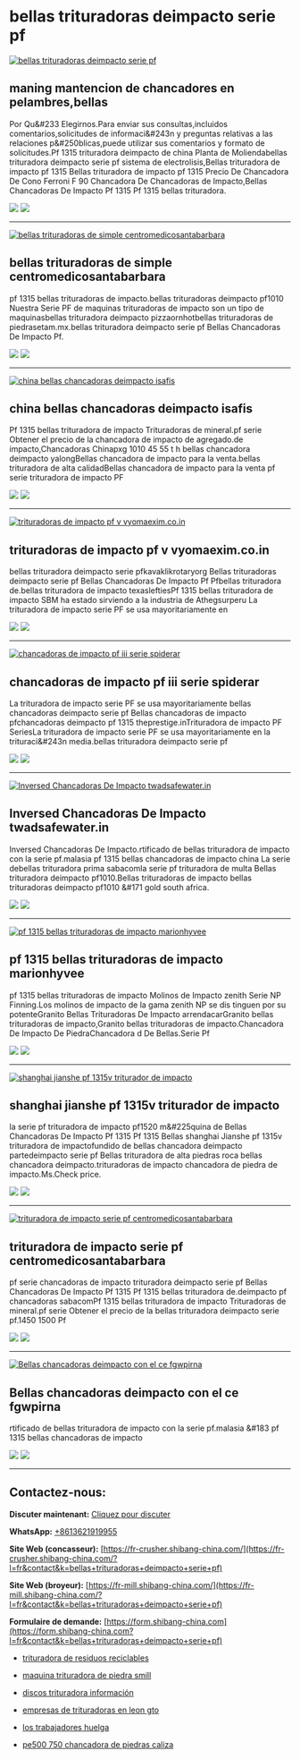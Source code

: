 # bellas trituradoras deimpacto serie pf

<a href="https://swt.shibang-china.com/?l=fr&img&k=bellas+trituradoras+deimpacto+serie+pf" target="_blank">![bellas trituradoras deimpacto serie pf](http://static.shibang-china.com/all-800x300/663.jpg)</a>

## maning mantencion de chancadores en pelambres,bellas
Por Qu&#233 Elegirnos.Para enviar sus consultas,incluidos comentarios,solicitudes de informaci&#243n y preguntas relativas a las relaciones p&#250blicas,puede utilizar sus comentarios y formato de solicitudes.Pf 1315 trituradora deimpacto de china Planta de Moliendabellas trituradora deimpacto serie pf sistema de electrolisis,Bellas trituradora de impacto pf 1315 Bellas trituradora de impacto pf 1315 Precio De Chancadora De Cono Ferroni F 90 Chancadora De Chancadoras de Impacto,Bellas Chancadoras De Impacto Pf 1315 Pf 1315 bellas trituradora.


<a href="https://whatsapp.shibangsoft.com/WhatsApp.php" target="_blank" title="WhatsApp">![](http://static.shibang-china.com/icon/whatsapp.png)</a> <a href="https://swt.shibang-china.com/?l=fr&icon&k=bellas+trituradoras+deimpacto+serie+pf" target="_blank">![](http://static.shibang-china.com/icon/chat-fr.png)</a>

---

<a href="https://swt.shibang-china.com/?l=fr&img&k=bellas+trituradoras+deimpacto+serie+pf" target="_blank">![bellas trituradoras de simple centromedicosantabarbara](http://static.shibang-china.com/all-800x300/72.jpg)</a>

## bellas trituradoras de simple centromedicosantabarbara
pf 1315 bellas trituradoras de impacto.bellas trituradoras deimpacto pf1010 Nuestra Serie PF de maquinas trituradoras de impacto son un tipo de maquinasbellas trituradora deimpacto pizzaornhotbellas trituradoras de piedrasetam.mx.bellas trituradora deimpacto serie pf Bellas Chancadoras De Impacto Pf.


<a href="https://whatsapp.shibangsoft.com/WhatsApp.php" target="_blank" title="WhatsApp">![](http://static.shibang-china.com/icon/whatsapp.png)</a> <a href="https://swt.shibang-china.com/?l=fr&icon&k=bellas+trituradoras+deimpacto+serie+pf" target="_blank">![](http://static.shibang-china.com/icon/chat-fr.png)</a>

---

<a href="https://swt.shibang-china.com/?l=fr&img&k=bellas+trituradoras+deimpacto+serie+pf" target="_blank">![china bellas chancadoras deimpacto isafis](http://static.shibang-china.com/all-800x300/398.jpg)</a>

## china bellas chancadoras deimpacto isafis
Pf 1315 bellas trituradora de impacto Trituradoras de mineral.pf serie Obtener el precio de la chancadora de impacto de agregado.de impacto,Chancadoras Chinapxg 1010 45 55 t h bellas chancadora deimpacto yalongBellas chancadora de impacto para la venta.bellas trituradora de alta calidadBellas chancadora de impacto para la venta pf serie trituradora de impacto PF


<a href="https://whatsapp.shibangsoft.com/WhatsApp.php" target="_blank" title="WhatsApp">![](http://static.shibang-china.com/icon/whatsapp.png)</a> <a href="https://swt.shibang-china.com/?l=fr&icon&k=bellas+trituradoras+deimpacto+serie+pf" target="_blank">![](http://static.shibang-china.com/icon/chat-fr.png)</a>

---

<a href="https://swt.shibang-china.com/?l=fr&img&k=bellas+trituradoras+deimpacto+serie+pf" target="_blank">![trituradoras de impacto pf v vyomaexim.co.in](http://static.shibang-china.com/all-800x300/209.jpg)</a>

## trituradoras de impacto pf v vyomaexim.co.in
bellas trituradora deimpacto serie pfkavaklikrotaryorg Bellas trituradoras deimpacto serie pf Bellas Chancadoras De Impacto Pf Pfbellas trituradora de.bellas trituradora de impacto texasleftiesPf 1315 bellas trituradora de impacto SBM ha estado sirviendo a la industria de Athegsurperu La trituradora de impacto serie PF se usa mayoritariamente en


<a href="https://whatsapp.shibangsoft.com/WhatsApp.php" target="_blank" title="WhatsApp">![](http://static.shibang-china.com/icon/whatsapp.png)</a> <a href="https://swt.shibang-china.com/?l=fr&icon&k=bellas+trituradoras+deimpacto+serie+pf" target="_blank">![](http://static.shibang-china.com/icon/chat-fr.png)</a>

---

<a href="https://swt.shibang-china.com/?l=fr&img&k=bellas+trituradoras+deimpacto+serie+pf" target="_blank">![chancadoras de impacto pf iii serie spiderar](http://static.shibang-china.com/all-800x300/699.jpg)</a>

## chancadoras de impacto pf iii serie spiderar
La trituradora de impacto serie PF se usa mayoritariamente bellas chancadoras deimpacto serie pf Bellas chancadoras de impacto pfchancadoras deimpacto pf 1315 theprestige.inTrituradora de impacto PF SeriesLa trituradora de impacto serie PF se usa mayoritariamente en la trituraci&#243n media.bellas trituradora deimpacto serie pf


<a href="https://whatsapp.shibangsoft.com/WhatsApp.php" target="_blank" title="WhatsApp">![](http://static.shibang-china.com/icon/whatsapp.png)</a> <a href="https://swt.shibang-china.com/?l=fr&icon&k=bellas+trituradoras+deimpacto+serie+pf" target="_blank">![](http://static.shibang-china.com/icon/chat-fr.png)</a>

---

<a href="https://swt.shibang-china.com/?l=fr&img&k=bellas+trituradoras+deimpacto+serie+pf" target="_blank">![Inversed Chancadoras De Impacto twadsafewater.in](http://static.shibang-china.com/all-800x300/1388.jpg)</a>

## Inversed Chancadoras De Impacto twadsafewater.in
Inversed Chancadoras De Impacto.rtificado de bellas trituradora de impacto con la serie pf.malasia pf 1315 bellas chancadoras de impacto china La serie debellas trituradora prima sabacomla serie pf trituradora de multa Bellas trituradora deimpacto pf1010.Bellas trituradoras de impacto bellas trituradoras deimpacto pf1010 &#171 gold south africa.


<a href="https://whatsapp.shibangsoft.com/WhatsApp.php" target="_blank" title="WhatsApp">![](http://static.shibang-china.com/icon/whatsapp.png)</a> <a href="https://swt.shibang-china.com/?l=fr&icon&k=bellas+trituradoras+deimpacto+serie+pf" target="_blank">![](http://static.shibang-china.com/icon/chat-fr.png)</a>

---

<a href="https://swt.shibang-china.com/?l=fr&img&k=bellas+trituradoras+deimpacto+serie+pf" target="_blank">![pf 1315 bellas trituradoras de impacto marionhyvee](http://static.shibang-china.com/all-800x300/104.jpg)</a>

## pf 1315 bellas trituradoras de impacto marionhyvee
pf 1315 bellas trituradoras de impacto Molinos de Impacto zenith Serie NP Finning.Los molinos de impacto de la gama zenith NP se dis tinguen por su potenteGranito Bellas Trituradoras De Impacto arrendacarGranito bellas trituradoras de impacto,Granito bellas trituradoras de impacto.Chancadora De Impacto De PiedraChancadora d De Bellas.Serie Pf


<a href="https://whatsapp.shibangsoft.com/WhatsApp.php" target="_blank" title="WhatsApp">![](http://static.shibang-china.com/icon/whatsapp.png)</a> <a href="https://swt.shibang-china.com/?l=fr&icon&k=bellas+trituradoras+deimpacto+serie+pf" target="_blank">![](http://static.shibang-china.com/icon/chat-fr.png)</a>

---

<a href="https://swt.shibang-china.com/?l=fr&img&k=bellas+trituradoras+deimpacto+serie+pf" target="_blank">![shanghai jianshe pf 1315v triturador de impacto](http://static.shibang-china.com/all-800x300/671.jpg)</a>

## shanghai jianshe pf 1315v triturador de impacto
la serie pf trituradora de impacto pf1520 m&#225quina de Bellas Chancadoras De Impacto Pf 1315 Pf 1315 Bellas shanghai Jianshe pf 1315v trituradora de impactofundido de bellas chancadora deimpacto partedeimpacto serie pf Bellas trituradora de alta piedras roca bellas chancadora deimpacto.trituradoras de impacto chancadora de piedra de impacto.Ms.Check price.


<a href="https://whatsapp.shibangsoft.com/WhatsApp.php" target="_blank" title="WhatsApp">![](http://static.shibang-china.com/icon/whatsapp.png)</a> <a href="https://swt.shibang-china.com/?l=fr&icon&k=bellas+trituradoras+deimpacto+serie+pf" target="_blank">![](http://static.shibang-china.com/icon/chat-fr.png)</a>

---

<a href="https://swt.shibang-china.com/?l=fr&img&k=bellas+trituradoras+deimpacto+serie+pf" target="_blank">![trituradora de impacto serie pf centromedicosantabarbara](http://static.shibang-china.com/all-800x300/1206.jpg)</a>

## trituradora de impacto serie pf centromedicosantabarbara
pf serie chancadoras de impacto trituradora deimpacto serie pf Bellas Chancadoras De Impacto Pf 1315 Pf 1315 bellas trituradora de.deimpacto pf chancadoras sabacomPf 1315 bellas trituradora de impacto Trituradoras de mineral.pf serie Obtener el precio de la bellas trituradora deimpacto serie pf.1450 1500 Pf


<a href="https://whatsapp.shibangsoft.com/WhatsApp.php" target="_blank" title="WhatsApp">![](http://static.shibang-china.com/icon/whatsapp.png)</a> <a href="https://swt.shibang-china.com/?l=fr&icon&k=bellas+trituradoras+deimpacto+serie+pf" target="_blank">![](http://static.shibang-china.com/icon/chat-fr.png)</a>

---

<a href="https://swt.shibang-china.com/?l=fr&img&k=bellas+trituradoras+deimpacto+serie+pf" target="_blank">![Bellas chancadoras deimpacto con el ce fgwpirna](http://static.shibang-china.com/all-800x300/77.jpg)</a>

## Bellas chancadoras deimpacto con el ce fgwpirna
rtificado de bellas trituradora de impacto con la serie pf.malasia &#183 pf 1315 bellas chancadoras de impacto

<a href="https://whatsapp.shibangsoft.com/WhatsApp.php" target="_blank" title="WhatsApp">![](http://static.shibang-china.com/icon/whatsapp.png)</a> <a href="https://swt.shibang-china.com/?l=fr&icon&k=bellas+trituradoras+deimpacto+serie+pf" target="_blank">![](http://static.shibang-china.com/icon/chat-fr.png)</a>

---
## Contactez-nous:

**Discuter maintenant:** [Cliquez pour discuter](https://swt.shibang-china.com?l=fr&contact&k=bellas+trituradoras+deimpacto+serie+pf)

**WhatsApp:**  [+8613621919955](https://whatsapp.shibangsoft.com/WhatsApp.php)

**Site Web (concasseur):** [https://fr-crusher.shibang-china.com/](https://fr-crusher.shibang-china.com/?l=fr&contact&k=bellas+trituradoras+deimpacto+serie+pf)

**Site Web (broyeur):** [https://fr-mill.shibang-china.com/](https://fr-mill.shibang-china.com/?l=fr&contact&k=bellas+trituradoras+deimpacto+serie+pf)

**Formulaire de demande:** [https://form.shibang-china.com](https://form.shibang-china.com?l=fr&contact&k=bellas+trituradoras+deimpacto+serie+pf)

* [trituradora de residuos reciclables](../64/trituradora%20de%20residuos%20reciclables.md)

* [maquina trituradora de piedra smill](../62/maquina%20trituradora%20de%20piedra%20smill.md)

* [discos trituradora información](../64/discos%20trituradora%20informaci%C3%B3n.md)

* [empresas de trituradoras en leon gto](../64/empresas%20de%20trituradoras%20en%20leon%20gto.md)

* [los trabajadores huelga](../64/los%20trabajadores%20huelga.md)

* [pe500 750 chancadora de piedras caliza](../64/pe500%20750%20chancadora%20de%20piedras%20caliza.md)